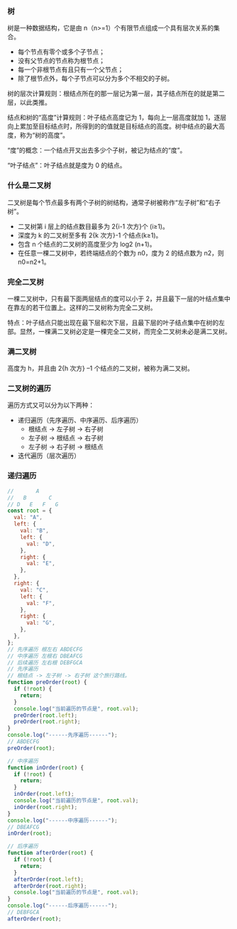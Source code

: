 ### 树

树是一种数据结构，它是由 n（n>=1）个有限节点组成一个具有层次关系的集合。

- 每个节点有零个或多个子节点；
- 没有父节点的节点称为根节点；
- 每一个非根节点有且只有一个父节点；
- 除了根节点外，每个子节点可以分为多个不相交的子树。

树的层次计算规则：根结点所在的那一层记为第一层，其子结点所在的就是第二层，以此类推。

结点和树的“高度”计算规则：叶子结点高度记为 1，每向上一层高度就加 1，逐层向上累加至目标结点时，所得到的的值就是目标结点的高度。树中结点的最大高度，称为“树的高度”。

“度”的概念：一个结点开叉出去多少个子树，被记为结点的“度”。

“叶子结点”：叶子结点就是度为 0 的结点。

### 什么是二叉树

二叉树是每个节点最多有两个子树的树结构，通常子树被称作“左子树”和“右子树”。

- 二叉树第 i 层上的结点数目最多为 2{i-1 次方}个 (i≥1)。
- 深度为 k 的二叉树至多有 2{k 次方}-1 个结点(k≥1)。
- 包含 n 个结点的二叉树的高度至少为 log2 (n+1)。
- 在任意一棵二叉树中，若终端结点的个数为 n0，度为 2 的结点数为 n2，则 n0=n2+1。

### 完全二叉树

一棵二叉树中，只有最下面两层结点的度可以小于 2，并且最下一层的叶结点集中在靠左的若干位置上。这样的二叉树称为完全二叉树。

特点：叶子结点只能出现在最下层和次下层，且最下层的叶子结点集中在树的左部。显然，一棵满二叉树必定是一棵完全二叉树，而完全二叉树未必是满二叉树。

### 满二叉树

高度为 h，并且由 2{h 次方} –1 个结点的二叉树，被称为满二叉树。

### 二叉树的遍历

遍历方式又可以分为以下两种：

- 递归遍历（先序遍历、中序遍历、后序遍历）
  - 根结点 -> 左子树 -> 右子树
  - 左子树 -> 根结点 -> 右子树
  - 左子树 -> 右子树 -> 根结点
- 迭代遍历（层次遍历）

### 递归遍历

```js
//       A
//   B       C
// D   E   F   G
const root = {
  val: "A",
  left: {
    val: "B",
    left: {
      val: "D",
    },
    right: {
      val: "E",
    },
  },
  right: {
    val: "C",
    left: {
      val: "F",
    },
    right: {
      val: "G",
    },
  },
};
// 先序遍历 根左右 ABDECFG
// 中序遍历 左根右 DBEAFCG
// 后续遍历 左右根 DEBFGCA
// 先序遍历
// 根结点 -> 左子树 -> 右子树 这个旅行路线。
function preOrder(root) {
  if (!root) {
    return;
  }
  console.log("当前遍历的节点是", root.val);
  preOrder(root.left);
  preOrder(root.right);
}
console.log("------先序遍历------");
// ABDECFG
preOrder(root);

// 中序遍历
function inOrder(root) {
  if (!root) {
    return;
  }
  inOrder(root.left);
  console.log("当前遍历的节点是", root.val);
  inOrder(root.right);
}
console.log("------中序遍历------");
// DBEAFCG
inOrder(root);

// 后序遍历
function afterOrder(root) {
  if (!root) {
    return;
  }
  afterOrder(root.left);
  afterOrder(root.right);
  console.log("当前遍历的节点是", root.val);
}
console.log("------后序遍历------");
// DEBFGCA
afterOrder(root);
```
